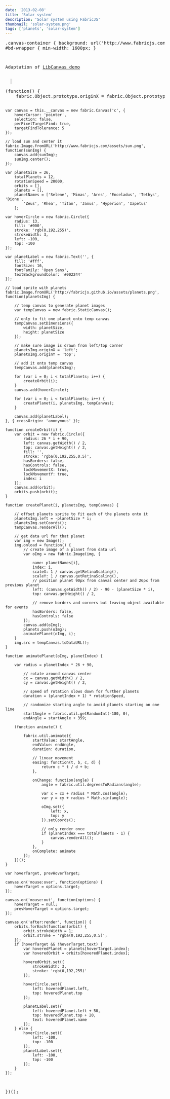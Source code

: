 ```yaml
---
date: '2013-02-08'
title: 'Solar system'
description: 'Solar system using FabricJS'
thumbnail: 'solar-system.png'
tags: ['planets', 'solar-system']
---
```


<div
  class="codepen-later"
  data-editable="true"
  data-height="500"
  data-default-tab="result"
  data-prefill='{
    "scripts": ["https://unpkg.com/fabric@4.0.0-rc.1/dist/fabric.js"]
  }'
>
<pre data-lang="css" data-options-autoprefixer="true">
.canvas-container { background: url('http://www.fabricjs.com/assets/sky.png'); }
#bd-wrapper { min-width: 1600px; }
</pre>
<pre data-lang="html">
  <p>Adaptation of <a href="http://habrahabr.ru/post/163893">LibCanvas demo</a></p>
  <canvas id="c" width="840" height="840" style="border:1px solid #aaa"></canvas>
</pre>
<pre data-lang="js">
(function() {
	fabric.Object.prototype.originX = fabric.Object.prototype.originY = 'center';

    var canvas = this.__canvas = new fabric.Canvas('c', {
    	hoverCursor: 'pointer',
    	selection: false,
    	perPixelTargetFind: true,
    	targetFindTolerance: 5
    });

    // load sun and center it
    fabric.Image.fromURL('http://www.fabricjs.com/assets/sun.png', function(sunImg) {
    	canvas.add(sunImg);
    	sunImg.center();
    });

    var planetSize = 26,
    	totalPlanets = 12,
    	rotationSpeed = 20000,
    	orbits = [],
    	planets = [],
    	planetNames = ['Selene', 'Mimas', 'Ares', 'Enceladus', 'Tethys', 'Dione',
    		'Zeus', 'Rhea', 'Titan', 'Janus', 'Hyperion', 'Iapetus'
    	];

    var hoverCircle = new fabric.Circle({
    	radius: 13,
    	fill: '#000',
    	stroke: 'rgb(0,192,255)',
    	strokeWidth: 3,
    	left: -100,
    	top: -100
    });

    var planetLabel = new fabric.Text('', {
    	fill: '#fff',
    	fontSize: 16,
    	fontFamily: 'Open Sans',
    	textBackgroundColor: '#002244'
    });

    // load sprite with planets
    fabric.Image.fromURL('http://fabricjs.github.io/assets/planets.png', function(planetsImg) {

    	// temp canvas to generate planet images
    	var tempCanvas = new fabric.StaticCanvas();

    	// only to fit one planet onto temp canvas
    	tempCanvas.setDimensions({
    		width: planetSize,
    		height: planetSize
    	});

    	// make sure image is drawn from left/top corner
    	planetsImg.originX = 'left';
    	planetsImg.originY = 'top';

    	// add it onto temp canvas
    	tempCanvas.add(planetsImg);

    	for (var i = 0; i < totalPlanets; i++) {
    		createOrbit(i);
    	}
    	canvas.add(hoverCircle);

    	for (var i = 0; i < totalPlanets; i++) {
    		createPlanet(i, planetsImg, tempCanvas);
    	}

    	canvas.add(planetLabel);
    }, { crossOrigin: 'anonymous' });

    function createOrbit(i) {
    	var orbit = new fabric.Circle({
    		radius: 26 * i + 90,
    		left: canvas.getWidth() / 2,
    		top: canvas.getHeight() / 2,
    		fill: '',
    		stroke: 'rgba(0,192,255,0.5)',
    		hasBorders: false,
    		hasControls: false,
    		lockMovementX: true,
    		lockMovementY: true,
    		index: i
    	});
    	canvas.add(orbit);
    	orbits.push(orbit);
    }

    function createPlanet(i, planetsImg, tempCanvas) {

    	// offset planets sprite to fit each of the planets onto it
    	planetsImg.left = -planetSize * i;
    	planetsImg.setCoords();
    	tempCanvas.renderAll();

    	// get data url for that planet
    	var img = new Image();
    	img.onload = function() {
    		// create image of a planet from data url
    		var oImg = new fabric.Image(img, {

    			name: planetNames[i],
    			index: i,
    			scaleX: 1 / canvas.getRetinaScaling(),
    			scaleY: 1 / canvas.getRetinaScaling(),
    			// position planet 90px from canvas center and 26px from previous planet
    			left: (canvas.getWidth() / 2) - 90 - (planetSize * i),
    			top: canvas.getHeight() / 2,

    			// remove borders and corners but leaving object available for events
    			hasBorders: false,
    			hasControls: false
    		});
    		canvas.add(oImg);
    		planets.push(oImg);
    		animatePlanet(oImg, i);
    	}
    	img.src = tempCanvas.toDataURL();
    }

    function animatePlanet(oImg, planetIndex) {

    	var radius = planetIndex * 26 + 90,

    		// rotate around canvas center
    		cx = canvas.getWidth() / 2,
    		cy = canvas.getHeight() / 2,

    		// speed of rotation slows down for further planets
    		duration = (planetIndex + 1) * rotationSpeed,

    		// randomize starting angle to avoid planets starting on one line
    		startAngle = fabric.util.getRandomInt(-180, 0),
    		endAngle = startAngle + 359;

    	(function animate() {

    		fabric.util.animate({
    			startValue: startAngle,
    			endValue: endAngle,
    			duration: duration,

    			// linear movement
    			easing: function(t, b, c, d) {
    				return c * t / d + b;
    			},

    			onChange: function(angle) {
    				angle = fabric.util.degreesToRadians(angle);

    				var x = cx + radius * Math.cos(angle);
    				var y = cy + radius * Math.sin(angle);

    				oImg.set({
    					left: x,
    					top: y
    				}).setCoords();

    				// only render once
    				if (planetIndex === totalPlanets - 1) {
    					canvas.renderAll();
    				}
    			},
    			onComplete: animate
    		});
    	})();
    }

    var hoverTarget, prevHoverTarget;

    canvas.on('mouse:over', function(options) {
    	hoverTarget = options.target;
    });

    canvas.on('mouse:out', function(options) {
    	hoverTarget = null;
    	prevHoverTarget = options.target;
    });

    canvas.on('after:render', function() {
    	orbits.forEach(function(orbit) {
    		orbit.strokeWidth = 1;
    		orbit.stroke = 'rgba(0,192,255,0.5)';
    	});
    	if (hoverTarget && !hoverTarget.text) {
    		var hoveredPlanet = planets[hoverTarget.index];
    		var hoveredOrbit = orbits[hoveredPlanet.index];

    		hoveredOrbit.set({
    			strokeWidth: 3,
    			stroke: 'rgb(0,192,255)'
    		});

    		hoverCircle.set({
    			left: hoveredPlanet.left,
    			top: hoveredPlanet.top
    		});

    		planetLabel.set({
    			left: hoveredPlanet.left + 50,
    			top: hoveredPlanet.top + 20,
    			text: hoveredPlanet.name
    		});
    	} else {
    		hoverCircle.set({
    			left: -100,
    			top: -100
    		});
    		planetLabel.set({
    			left: -100,
    			top: -100
    		});
    	}
    });

})();

</pre>
</div>
